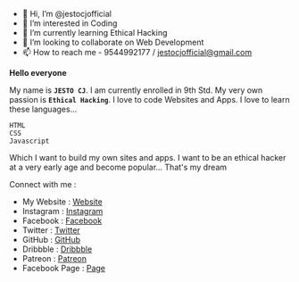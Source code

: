 - 👋 Hi, I’m @jestocjofficial
- 👀 I’m interested in Coding
- 🌱 I’m currently learning Ethical Hacking
- 💞️ I’m looking to collaborate on Web Development
- 📫 How to reach me - 9544992177 / jestocjofficial@gmail.com

**Hello everyone**

My name is **`JESTO CJ`**. I am currently enrolled in 9th Std. My very own passion is **`Ethical Hacking`**. I love to code Websites and Apps. I love to learn these languages...
```
HTML
CSS
Javascript
```
Which I want to build my own sites and apps. I want to be an ethical hacker at a very early age and become popular... That's my dream

Connect with me :

 - My Website : [Website](https://jestocjofficial.repl.co/)
 - Instagram : [Instagram](https://www.instagram.com/jestocjofficial/)
 - Facebook : [Facebook](https://www.facebook.com/jestocjofficial)
 - Twitter : [Twitter](https://twitter.com/jestocjofficial)
 - GitHub : [GitHub](https://github.com/jestocjofficial)
 - Dribbble : [Dribbble](https://dribbble.com/jestocjofficial)
 - Patreon : [Patreon](https://www.patreon.com/jestocjofficial/)
 - Facebook Page : [Page](https://www.facebook.com/jestocjofficialpage)
